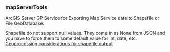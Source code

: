 ### mapServerTools

ArcGIS Server GP Service for Exporting Map Service data to Shapefile or File GeoDatabase.

Shapefile do not support null values.   They come in as None from JSON and you have to force them to some default value for int, date, etc. [Geoprocessing considerations for shapefile output](http://help.arcgis.com/en/arcgisdesktop/10.0/help/index.html#//002t0000000m000000.htm)

